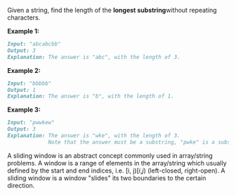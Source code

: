 Given a string, find the length of the **longest substring**without repeating characters.

**Example 1:**

```markdown
Input: "abcabcbb"
Output: 3 
Explanation: The answer is "abc", with the length of 3. 
```

**Example 2:**

```markdown
Input: "bbbbb"
Output: 1
Explanation: The answer is "b", with the length of 1.
```

**Example 3:**

```markdown
Input: "pwwkew"
Output: 3
Explanation: The answer is "wke", with the length of 3. 
             Note that the answer must be a substring, "pwke" is a subsequence and not a substring.
```

A sliding window is an abstract concept commonly used in array/string problems. A window is a range of elements in the array/string which usually defined by the start and end indices, i.e. [i, j)[*i*,*j*) (left-closed, right-open). A sliding window is a window "slides" its two boundaries to the certain direction.